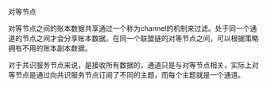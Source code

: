 



对等节点

对等节点之间的账本数据共享通过一个称为channel的机制来过滤。处于同一个通道的节点之间才会分享账本数据。在同一个联盟链的对等节点之间，可以根据策略拥有不用的账本副本数据。

对于共识服务节点来说，是接收所有数据的，通道只是与对等节点相关，实际上对等节点是通过向共识服务节点订阅了不同的主题，而每个主题就是一个通道。
